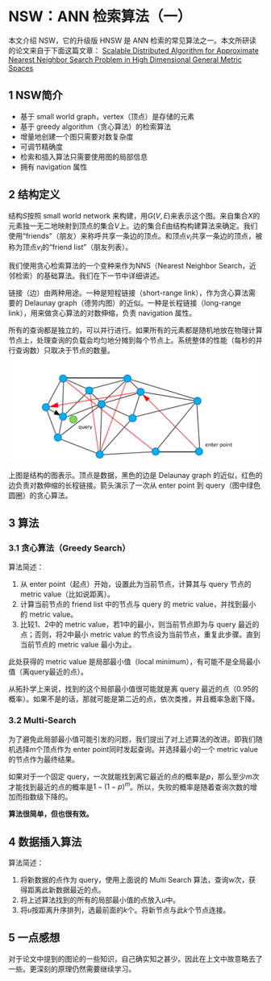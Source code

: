 # NSW：ANN 检索算法（一）


本文介绍 NSW，它的升级版 HNSW 是 ANN 检索的常见算法之一。本文所研读的论文来自于下面这篇文章：
[Scalable Distributed Algorithm for Approximate Nearest Neighbor Search Problem in High Dimensional General Metric Spaces](https://www.hse.ru/data/2013/10/01/1277293157/Sisap%202012%20Scalable%20Distributed%20Algorithm%20for%20Approximate%20Nearest.pdf)

## 1 NSW简介

- 基于 small world graph，vertex（顶点）是存储的元素
- 基于 greedy algorithm（贪心算法）的检索算法
- 增量地创建一个图只需要对数复杂度
- 可调节精确度
- 检索和插入算法只需要使用图的局部信息
- 拥有 navigation 属性

## 2 结构定义

结构$S$按照 small world network 来构建，用$G(V, E)$来表示这个图。来自集合$X$的元素独一无二地映射到顶点的集合$V$上。边的集合$E$由结构构建算法来确定。我们使用“friends”（朋友）来称呼共享一条边的顶点。和顶点$v_i$共享一条边的顶点，被称为顶点$v_i$的“friend list”（朋友列表）。

我们使用贪心检索算法的一个变种来作为NNS（Nearest Neighbor Search，近邻检索）的基础算法。我们在下一节中详细讲述。

链接（边）由两种用途。一种是短程链接（short-range link），作为贪心算法需要的 Delaunay graph（德劳内图）的近似。一种是长程链接（long-range link），用来做贪心算法的对数伸缩，负责 navigation 属性。

所有的查询都是独立的，可以并行进行。如果所有的元素都是随机地放在物理计算节点上，处理查询的负载会均匀地分摊到每个节点上。系统整体的性能（每秒的并行查询数）只取决于节点的数量。

![结构的图表示](./1-NSW-1.png)

上图是结构的图表示。顶点是数据，黑色的边是 Delaunay graph 的近似，红色的边负责对数伸缩的长程链接。箭头演示了一次从 enter point 到 query（图中绿色圆圈）的贪心算法。

## 3 算法

### 3.1 贪心算法（Greedy Search）

算法简述：

1. 从 enter point（起点）开始，设置此为当前节点，计算其与 query 节点的 metric value（比如说距离）。
2. 计算当前节点的 friend list 中的节点与 query 的 metric value，并找到最小的 metric value。
3. 比较1、2中的 metric value，若1中的最小，则当前节点即为与 query 最近的点；否则，将2中最小 metric value 的节点设为当前节点，重复此步骤。直到当前节点的 metric value 最小为止。

此处获得的 metric value 是局部最小值（local minimum），有可能不是全局最小值（离query最近的点）。

从拓扑学上来说，找到的这个局部最小值很可能就是离 query 最近的点（0.95的概率）。如果不是的话，那就可能是第二近的点，依次类推，并且概率急剧下降。

### 3.2 Multi-Search

为了避免此局部最小值可能引发的问题，我们提出了对上述算法的改进。即我们随机选择$m$个顶点作为 enter point同时发起查询。并选择最小的一个 metric value 的节点作为最终结果。

如果对于一个固定 query，一次就能找到离它最近的点的概率是$p$，那么至少$m$次才能找到最近的点的概率是$1-(1-p)^m$。所以，失败的概率是随着查询次数的增加而指数级下降的。

**算法很简单，但也很有效。**


## 4 数据插入算法

算法简述：

1. 将新数据的点作为 query，使用上面说的 Multi Search 算法，查询$w$次，获得距离此新数据最近的点。
2. 将上述算法找到的所有的局部最小值的点放入$u$中。
3. 将$u$按距离升序排列，选最前面的$k$个。将新节点与此$k$个节点连接。

## 5 一点感想

对于论文中提到的图论的一些知识，自己确实知之甚少。因此在上文中故意略去了一些。更深刻的原理仍然需要继续学习。